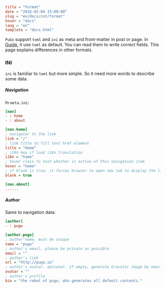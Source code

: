 ```toml
title = "Format"
date = "2016-02-04 15:00:00"
slug = "en/docs/cnt/format"
hover = "docs"
lang = "en"
template = "docs.html"
```

`PuGo` support `toml` and `ini` as meta and front-matter in post or page. In [Guide](#), it use `toml` as default. You can read them to write correct fields. This page explains differences in other formats.

### INI

`ini` is familiar to `toml` but more simple. So it need more words to describe some data.

##### Navigation

In `meta.ini`:

```ini
[nav]
- : home
- : about

[nav.home]
; navigator to the link
link = "/"
; link title to fill text href element
title = "Home"
; i18n key if load i18n translation
i18n = "home"
; hover class to test whether is active of this navigation item
hover = "home"
; if blank is true, it forces browser to open new tab to display the linked page
blank = true

[nav.about]
......
```

##### Author

Same to navigation data:

```ini
[author]
- : pugo

[author.pugo]
; author'name, must be unique
name = "pugo"
; author's email, please be private as possible
email = ""
; author's link
url = "http://pugo.io"
; author's avatar, optional. If empty, generate Gravatar image by email
avatar = ""
; author's profile 
bio = "the robot of pugo, who generates all default contents."
```

